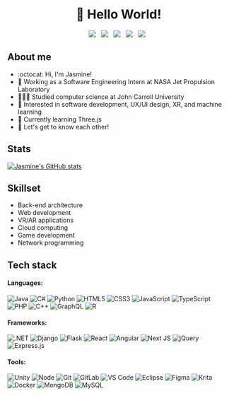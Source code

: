 <div align="center">
  <h1>👋 Hello World!</h1>
</div>

<p align='center'>
  <a href="https://jasminehn.github.io/"><img src="https://img.shields.io/badge/website-6b12d0?style=for-the-badge&logo=About.me&logoColor=white"></a>&nbsp;&nbsp;
  <a href="https://codepen.io/jasminehn"><img src="https://img.shields.io/badge/Codepen-403B3B?style=for-the-badge&logo=codepen&logoColor=white"></a>&nbsp;&nbsp;
  <a href="https://linkedin.com/in/jasmine-nelson/"><img src="https://img.shields.io/badge/LinkedIn-0077B5?style=for-the-badge&logo=linkedin&logoColor=white"></a>&nbsp;&nbsp;
  <a href="https://instagram.com/jasoverflow/"><img src="https://img.shields.io/badge/Instagram-E1306C?style=for-the-badge&logo=instagram&logoColor=white"></a>&nbsp;&nbsp;
  <a href="https://twitter.com/JasOverFlow"><img src="https://img.shields.io/badge/Twitter-1DA1F2?style=for-the-badge&logo=twitter&logoColor=white"></a>&nbsp;&nbsp;
</p>

## About me
- :octocat: Hi, I'm Jasmine!
- 🚀 Working as a Software Engineering Intern at NASA Jet Propulsion Laboratory
- 👩🏾‍💻 Studied computer science at John Carroll University
- 👀 Interested in software development, UX/UI design, XR, and machine learning
- 🌱 Currently learning Three.js
- 💭 Let's get to know each other!

## Stats
[![Jasmine's GitHub stats](https://github-readme-stats.vercel.app/api?username=jasminehn&hide=contribs&show_icons=true&theme=radical)](https://github.com/anuraghazra/github-readme-stats)

## Skillset
- Back-end architecture
- Web development
- VR/AR applications
- Cloud computing
- Game development
- Network programming

## Tech stack
#### Languages: 
![Java](https://img.shields.io/badge/Java-ED8B00?style=for-the-badge&logo=openjdk&logoColor=white)
![C#](https://img.shields.io/badge/C%23-239120?style=for-the-badge&logo=c-sharp&logoColor=white)
![Python](https://img.shields.io/badge/Python-14354C?style=for-the-badge&logo=python&logoColor=white)
![HTML5](https://img.shields.io/badge/-HTML5-%23E44D27?style=for-the-badge&logo=html5&logoColor=ffffff)
![CSS3](https://img.shields.io/badge/-CSS3-%231572B6?style=for-the-badge&logo=css3)
![JavaScript](https://img.shields.io/badge/-JavaScript-%23F7DF1C?style=for-the-badge&logo=javascript&logoColor=000000)
![TypeScript](https://img.shields.io/badge/TypeScript-007ACC?style=for-the-badge&logo=typescript&logoColor=white)
![PHP](https://img.shields.io/badge/PHP-777BB4?style=for-the-badge&logo=php&logoColor=white)
![C++](https://img.shields.io/badge/C%2B%2B-00599C?style=for-the-badge&logo=c%2B%2B&logoColor=white)
![GraphQL](https://img.shields.io/badge/-GraphQL-E10098?style=for-the-badge&logo=graphql&logoColor=white)
![R](https://img.shields.io/badge/R-276DC3?style=for-the-badge&logo=r&logoColor=white)

#### Frameworks:
![.NET](https://img.shields.io/badge/.NET-5C2D91?style=for-the-badge&logo=.net&logoColor=white)
![Django](https://img.shields.io/badge/Django-092E20?style=for-the-badge&logo=django&logoColor=white)
![Flask](https://img.shields.io/badge/Flask-000000?style=for-the-badge&logo=flask&logoColor=white)
![React](https://img.shields.io/badge/React-20232A?style=for-the-badge&logo=react&logoColor=61DAFB)
![Angular](https://img.shields.io/badge/Angular-DD0031?style=for-the-badge&logo=angular&logoColor=white)
![Next JS](https://img.shields.io/badge/Next-black?style=for-the-badge&logo=next.js&logoColor=white)
![jQuery](https://img.shields.io/badge/jquery-%230769AD.svg?style=for-the-badge&logo=jquery&logoColor=white)
![Express.js](https://img.shields.io/badge/express.js-%23404d59.svg?style=for-the-badge&logo=express&logoColor=%2361DAFB)

#### Tools:
![Unity](https://img.shields.io/badge/Unity-100000?style=for-the-badge&logo=unity&logoColor=white)
![Node](https://img.shields.io/badge/Node.js-339933?style=for-the-badge&logo=nodedotjs&logoColor=white)
![Git](https://img.shields.io/badge/GIT-E44C30?style=for-the-badge&logo=git&logoColor=white)
![GitLab](https://img.shields.io/badge/GitLab-330F63?style=for-the-badge&logo=gitlab&logoColor=white)
![VS Code](https://img.shields.io/badge/VS_Code-0078D4?style=for-the-badge&logo=visual%20studio%20code&logoColor=white)
![Eclipse](https://img.shields.io/badge/Eclipse-2C2255?style=for-the-badge&logo=eclipse&logoColor=white)
![Figma](https://img.shields.io/badge/Figma-F24E1E?style=for-the-badge&logo=figma&logoColor=white)
![Krita](https://img.shields.io/badge/Krita-203759?style=for-the-badge&logo=krita&logoColor=EEF37B)
![Docker](https://img.shields.io/badge/docker-%230db7ed.svg?style=for-the-badge&logo=docker&logoColor=white)
![MongoDB](https://img.shields.io/badge/MongoDB-%234ea94b.svg?style=for-the-badge&logo=mongodb&logoColor=white)
![MySQL](https://img.shields.io/badge/mysql-00758F?style=for-the-badge&logo=mysql&logoColor=white)





<!---
jasminehn/jasminehn is a ✨ special ✨ repository because its `README.md` (this file) appears on your GitHub profile.
You can click the Preview link to take a look at your changes.
--->
